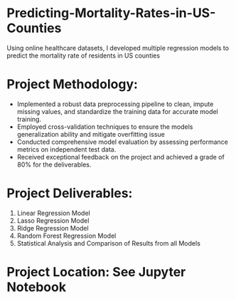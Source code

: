 # Predicting-Mortality-Rates-in-US-Counties
Using online healthcare datasets, I developed multiple regression models to predict the mortality rate of residents in US counties

# Project Methodology:
- Implemented a robust data preprocessing pipeline to clean, impute missing values, and standardize the training data for accurate model training.
- Employed cross-validation techniques to ensure the models generalization ability and mitigate overfitting issue
- Conducted comprehensive model evaluation by assessing performance metrics on independent test data.
- Received exceptional feedback on the project and achieved a grade of 80% for the deliverables.

# Project Deliverables:
1. Linear Regression Model
2. Lasso Regression Model
3. Ridge Regression Model
4. Random Forest Regression Model
5. Statistical Analysis and Comparison of Results from all Models

# Project Location: See Jupyter Notebook

